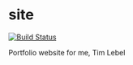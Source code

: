 site
====

[![Build Status](https://travis-ci.org/tmlbl/site.svg?branch=master)](https://travis-ci.org/tmlbl/site)

Portfolio website for me, Tim Lebel
